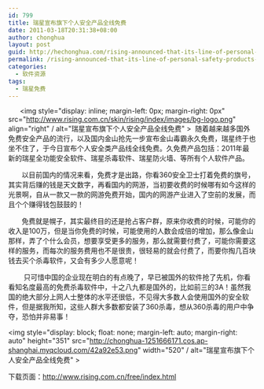 ```yaml
---
id: 799
title: 瑞星宣布旗下个人安全产品全线免费
date: 2011-03-18T20:31:38+08:00
author: chonghua
layout: post
guid: http://hechonghua.com/rising-announced-that-its-line-of-personal-safety-products-for-free/
permalink: /rising-announced-that-its-line-of-personal-safety-products-for-free/
categories:
  - 软件资源
tags:
  - 瑞星免费
---
```

&#160;&#160;&#160;&#160;&#160; <img style="display: inline; margin-left: 0px; margin-right: 0px" src="http://www.rising.com.cn/skin/rising/index/images/bg-logo.png" align="right" / alt="瑞星宣布旗下个人安全产品全线免费" >&#160; 随着越来越多国外免费安全产品的流行，以及国内金山抢先一步宣布金山毒霸永久免费，瑞星终于也坐不住了，于今日宣布个人安全类产品线全线免费。久免费产品包括：2011年最新的瑞星全功能安全软件、瑞星杀毒软件、瑞星防火墙、等所有个人软件产品。

<!--more-->

&#160;&#160;&#160;&#160;&#160;&#160; 以目前国内的情况来看，免费才是出路，你看360安全卫士打着免费的旗号，其实背后赚的钱是天文数字，再看国内的网游，当初要收费的时候哪有如今这样的光景啊，自从一款又一款的网游免费开始，国内的网游产业进入了空前的发展，而且个个赚得钱包鼓鼓的！

&#160;&#160;&#160;&#160;&#160;&#160; 免费就是幌子，其实最终目的还是抢占客户群，原来你收费的时候，可能你的收入是100万，但是当你免费的时候，可能使用的人数会成倍的增加，那么像金山那样，弄了个什么会员，想要享受更多的服务，那么就需要付费了，可能你需要这样的服务，而每次的服务费用也不是很贵，很轻易的就会付费了，而要你掏几百块钱去买个杀毒软件，又会有多少人愿意呢！

&#160;&#160;&#160;&#160;&#160;&#160;&#160; 只可惜中国的企业现在明白的有点晚了，早已被国外的软件抢了先机，你看看知名度最高的免费杀毒软件中，十之八九都是国外的，比如前三的3A！虽然我国的绝大部分上网人士整体的水平还很低，不见得大多数人会使用国外的安全软件，但是据我所知，这些人群大多数都安装了360杀毒，想从360杀毒的用户中争夺，恐怕并非易事！

<img style="display: block; float: none; margin-left: auto; margin-right: auto" height="351" src="http://chonghua-1251666171.cos.ap-shanghai.myqcloud.com/42a92e53.png" width="520" / alt="瑞星宣布旗下个人安全产品全线免费" > 

下载页面：<a title="http://www.rising.com.cn/free/index.html" href="http://www.rising.com.cn/free/index.html" target="_blank">http://www.rising.com.cn/free/index.html</a>